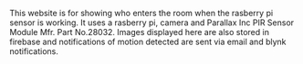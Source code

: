 This website is for showing who enters the room when the rasberry pi sensor is working.
It uses a rasberry pi, camera and Parallax Inc PIR Sensor Module Mfr. Part No.28032. 
Images displayed here are also stored in firebase and notifications of motion detected are
sent via email and blynk notifications.
